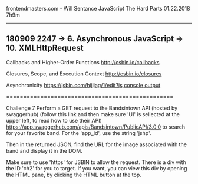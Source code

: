 frontendmasters.com - Will Sentance JavaScript The Hard Parts 01.22.2018 7h9m

---------------------------------------------------------------
180909 2247 -> 6. Asynchronous JavaScript -> 10. XMLHttpRequest
---------------------------------------------------------------

Callbacks and Higher-Order Functions
http://csbin.io/callbacks

Closures, Scope, and Execution Context
http://csbin.io/closures

Asynchronicity
https://jsbin.com/hijijag/1/edit?js,console,output

=================================================

Challenge 7
Perform a GET request to the Bandsintown API (hosted by swaggerhub)
(follow this link and then make sure 'UI' is sellected at the upper left,
to read how to use their API)
https://app.swaggerhub.com/apis/Bandsintown/PublicAPI/3.0.0
to search for your favorite band.
For the 'app_id', use the string 'jshp'.

Then in the returned JSON,
find the URL for the image associated with the band and display it in the DOM.

Make sure to use 'https' for JSBIN to allow the request.
There is a div with the ID 'ch2' for you to target.
If you want, you can view this div by opening the HTML pane,
by clicking the HTML button at the top.